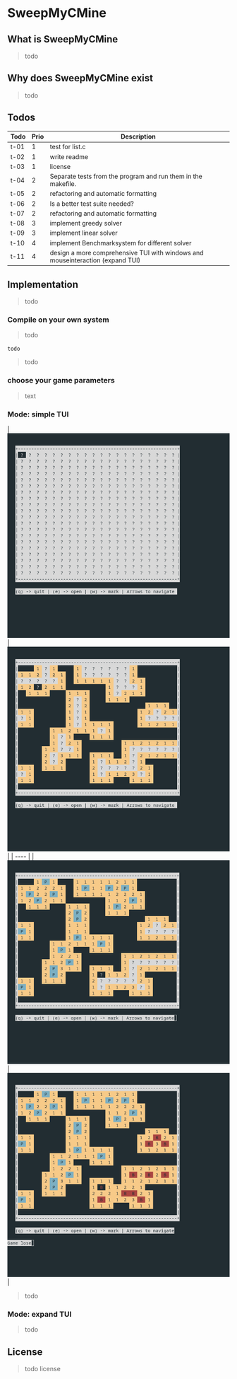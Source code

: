# SweepMyCMine

## What is SweepMyCMine

> todo

## Why does SweepMyCMine exist

> todo

## Todos

| Todo | Prio | Description |
| ---- | ---- | ----------- |
| t-01 | 1 | test for list.c |
| t-02 | 1 | write readme |
| t-03 | 1 | license |
| t-04 | 2 | Separate tests from the program and run them in the makefile. |
| t-05 | 2 | refactoring and automatic formatting |
| t-06 | 2 | Is a better test suite needed? |
| t-07 | 2 | refactoring and automatic formatting |
| t-08 | 3 | implement greedy solver |
| t-09 | 3 | implement linear solver |
| t-10 | 4 | implement Benchmarksystem for different solver |
| t-11 | 4 | design a more comprehensive TUI with windows and mouseinteraction (expand TUI) |


## Implementation

> todo

### Compile on your own system

> todo

	todo

> todo

### choose your game parameters

> text

### Mode: simple TUI

>
| ![simpleStart](/doku/images/simpleTui_start.png) | ![simpleOpen](/doku/images/simpleTui_open.png) |
| ---- |
| ![simpleMark](/doku/images/simpleTui_mark.png) | ![simpleLose](/doku/images/simpleTui_lose.png) |

>	todo


### Mode: expand TUI

> todo

## License

> todo license